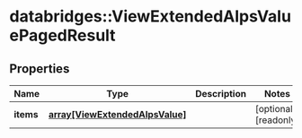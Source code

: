 # databridges::ViewExtendedAlpsValuePagedResult


## Properties
Name | Type | Description | Notes
------------ | ------------- | ------------- | -------------
**items** | [**array[ViewExtendedAlpsValue]**](ViewExtendedAlpsValue.md) |  | [optional] [readonly] 



